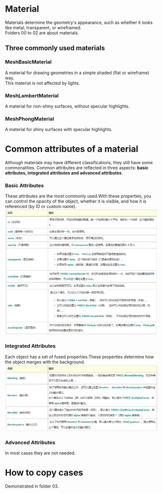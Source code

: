 Material
===

Materials determine the geometry's appearance, such as whether it looks like metal, transparent, or wireframed.
<br>
Folders 00 to 02 are about materials.

Three commonly used materials
---  

### MeshBasicMaterial

A material for drawing geometries in a simple shaded (flat or wireframe) way.
<br>
This material is not affected by lights.

### MeshLambertMaterial

A material for non-shiny surfaces, without specular highlights.

### MeshPhongMaterial

A material for shiny surfaces with specular highlights.

Common attributes of a material
===

Although materials may have different classifications, they still have some commonalities. Common attributes are reflected in three aspects: **basic attributes, integrated attributes and advanced attributes**.

### Basic Attributes

These attributes are the most commonly used.With these properties, you can control the opacity of the object, whether it is visible, and how it is referenced (by ID or custom name).
<br>
![](https://github.com/CherryTomato1225/DAT505-GitHub/blob/master/session2/03-HowToCopyCase/textures/Bastic.png)

### Integrated Attributes

Each object has a set of fused properties.These properties determine how the object merges with the background.
<br>
![](https://github.com/CherryTomato1225/DAT505-GitHub/blob/master/session2/03-HowToCopyCase/textures/Integrated.png)

### Advanced Attributes

In most cases they are not needed.

How to copy cases
===

Demonstrated in folder 03.
